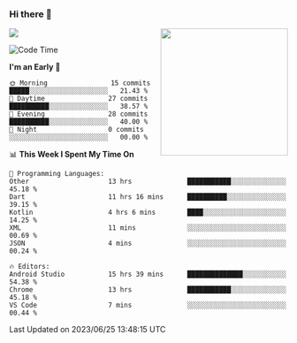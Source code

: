 ### Hi there 👋

![](https://metrics.lecoq.io/itaowu?template=classic&config.timezone=Asia%2FShanghai)
<img align='right' src="https://media.giphy.com/media/M9gbBd9nbDrOTu1Mqx/giphy.gif" width="230">

<!--START_SECTION:waka-->
![Code Time](http://img.shields.io/badge/Code%20Time-123%20hrs%2043%20mins-blue)

**I'm an Early 🐤** 

```text
🌞 Morning                15 commits          █████░░░░░░░░░░░░░░░░░░░░   21.43 % 
🌆 Daytime                27 commits          ██████████░░░░░░░░░░░░░░░   38.57 % 
🌃 Evening                28 commits          ██████████░░░░░░░░░░░░░░░   40.00 % 
🌙 Night                  0 commits           ░░░░░░░░░░░░░░░░░░░░░░░░░   00.00 % 
```


📊 **This Week I Spent My Time On** 

```text
💬 Programming Languages: 
Other                    13 hrs              ███████████░░░░░░░░░░░░░░   45.18 % 
Dart                     11 hrs 16 mins      ██████████░░░░░░░░░░░░░░░   39.15 % 
Kotlin                   4 hrs 6 mins        ████░░░░░░░░░░░░░░░░░░░░░   14.25 % 
XML                      11 mins             ░░░░░░░░░░░░░░░░░░░░░░░░░   00.69 % 
JSON                     4 mins              ░░░░░░░░░░░░░░░░░░░░░░░░░   00.24 % 

🔥 Editors: 
Android Studio           15 hrs 39 mins      ██████████████░░░░░░░░░░░   54.38 % 
Chrome                   13 hrs              ███████████░░░░░░░░░░░░░░   45.18 % 
VS Code                  7 mins              ░░░░░░░░░░░░░░░░░░░░░░░░░   00.44 % 
```


 Last Updated on 2023/06/25 13:48:15 UTC
<!--END_SECTION:waka-->

<!--
**itaowu/itaowu** is a ✨ _special_ ✨ repository because its `README.md` (this file) appears on your GitHub profile.

Here are some ideas to get you started:

- 🔭 I’m currently working on ...
- 🌱 I’m currently learning ...
- 👯 I’m looking to collaborate on ...
- 🤔 I’m looking for help with ...
- 💬 Ask me about ...
- 📫 How to reach me: ...
- 😄 Pronouns: ...
- ⚡ Fun fact: ...
-->
